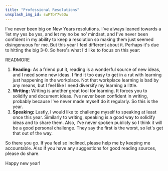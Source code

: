 ```yaml
---
title: "Professional Resolutions"
unsplash_img_id: swPTbY7v6Ow
---
```


I've never been big on New Years resolutions. I've always leaned towards a ’let my yes be yes, and let my no be no’ mindset, and I've never been confident in my ability to keep a resolution so making them just seemed disingenuous for me. But this year I feel different about it. Perhaps it's due to hitting the big 3-0. So here's what I'd like to focus on this year:

READMORE

1. **Reading:** As a friend put it, reading is a wonderful source of new ideas, and I need some new ideas. I find it too easy to get in a rut with learning just happening in the workplace. Not that workplace learning is bad by any means, but I feel like I need diversify my learning a little.
2. **Writing:** Writing is another great tool for learning. It forces you to solidify and document ideas. I've never been confident in writing, probably because I've never made myself do it regularly. So this is the year.
3. **Speaking:** Lastly, I would like to challenge myself to speaking at least once this year. Similarly to writing, speaking is a good way to solidify ideas and to share them. Also, I've never spoken publicly so I think it will be a good personal challenge. They say the first is the worst, so let's get that out of the way.

So there you go. If you feel so inclined, please help me by keeping me accountable. Also if you have any suggestions for good reading sources, please do share.

Happy new year!
